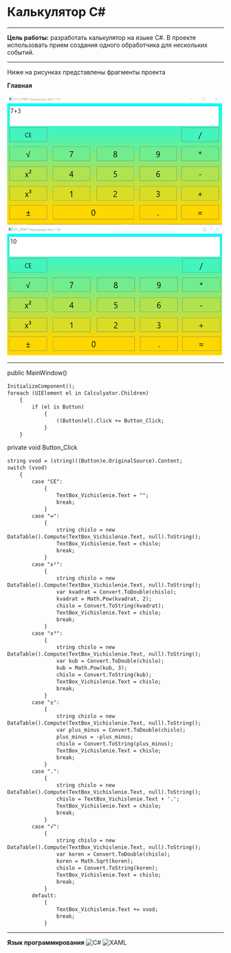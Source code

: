 # Калькулятор С#
-------
**Цель работы:** разработать калькулятор на языке С#. В проекте использовать прием создания одного обработчика для нескольких событий.

--------

Ниже на рисунках представлены фрагменты проекта

**Главная**

<img src="https://github.com/BernikovaLera/College-of-Computer-Science-and-Programming-of-the-Financial-University/blob/main/Projects%20in%20C%23/C%23%20events_2/%D0%A0%D0%B8%D1%81%D1%83%D0%BD%D0%BE%D0%BA5.png" width="500" height="300" >

<img src="https://github.com/BernikovaLera/College-of-Computer-Science-and-Programming-of-the-Financial-University/blob/main/Projects%20in%20C%23/C%23%20events_2/%D0%A0%D0%B8%D1%81%D1%83%D0%BD%D0%BE%D0%BA6.png" width="500" height="300" >

--------
public MainWindow()
```С#
InitializeComponent();
foreach (UIElement el in Calculyator.Children)
    {
        if (el is Button)
            {
                ((Button)el).Click += Button_Click;
            }
    }
```
private void Button_Click
```С#
string vvod = (string)((Button)e.OriginalSource).Content;
switch (vvod)
    {
        case "CE":
            {
                TextBox_Vichislenie.Text = "";
                break;
            }
        case "=":
            {
                string chislo = new DataTable().Compute(TextBox_Vichislenie.Text, null).ToString();
                TextBox_Vichislenie.Text = chislo;
                break;
            }
        case "x²":
            {
                string chislo = new DataTable().Compute(TextBox_Vichislenie.Text, null).ToString();
                var kvadrat = Convert.ToDouble(chislo);
                kvadrat = Math.Pow(kvadrat, 2);
                chislo = Convert.ToString(kvadrat);
                TextBox_Vichislenie.Text = chislo;
                break;
            }
        case "x³":
            {
                string chislo = new DataTable().Compute(TextBox_Vichislenie.Text, null).ToString();
                var kub = Convert.ToDouble(chislo);
                kub = Math.Pow(kub, 3);
                chislo = Convert.ToString(kub);
                TextBox_Vichislenie.Text = chislo;
                break;
            }
        case "±":
            {
                string chislo = new DataTable().Compute(TextBox_Vichislenie.Text, null).ToString();
                var plus_minus = Convert.ToDouble(chislo);
                plus_minus = -plus_minus;
                chislo = Convert.ToString(plus_minus);
                TextBox_Vichislenie.Text = chislo;
                break;
            }
        case ".":
            {
                string chislo = new DataTable().Compute(TextBox_Vichislenie.Text, null).ToString();
                chislo = TextBox_Vichislenie.Text + '.';
                TextBox_Vichislenie.Text = chislo;
                break;
            }
        case "√":
            {
                string chislo = new DataTable().Compute(TextBox_Vichislenie.Text, null).ToString();
                var koren = Convert.ToDouble(chislo);
                koren = Math.Sqrt(koren);
                chislo = Convert.ToString(koren);
                TextBox_Vichislenie.Text = chislo;
                break;
            }
        default:
            {
                TextBox_Vichislenie.Text += vvod;
                break;
            }
```
--------
**Язык программирования**
![C#](https://img.shields.io/badge/c%23-%23239120.svg?style=for-the-badge&logo=c-sharp&logoColor=white)
![XAML](https://img.shields.io/badge/XAML-%23239120.svg?style=for-the-badge&logo=xaml&logoColor=white)
